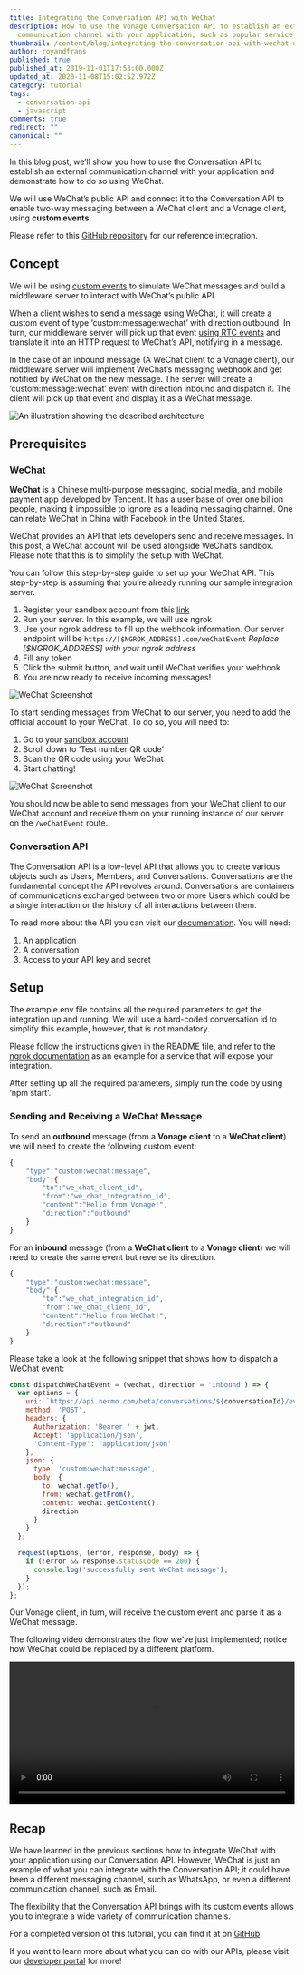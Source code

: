 ```yaml
---
title: Integrating the Conversation API with WeChat
description: How to use the Vonage Conversation API to establish an external
  communication channel with your application, such as popular service WeChat.
thumbnail: /content/blog/integrating-the-conversation-api-with-wechat-dr/E_WeChat-Conversation-API_1200x600-1.png
author: royandfrans
published: true
published_at: 2019-11-01T17:53:00.000Z
updated_at: 2020-11-08T15:02:52.972Z
category: tutorial
tags:
  - conversation-api
  - javascript
comments: true
redirect: ""
canonical: ""
---
```

In this blog post, we’ll show you how to use the Conversation API to establish an external communication channel with your application and demonstrate how to do so using WeChat.

We will use WeChat’s public API and connect it to the Conversation API to enable two-way messaging between a WeChat client and a Vonage client, using **custom events**. 

Please refer to this [GitHub repository](https://github.com/nexmo-community/conversation-api-wechat-integration) for our reference integration. 

## Concept

We will be using [custom events](https://developer.nexmo.com/conversation/code-snippets/event/create-custom-event) to simulate WeChat messages and build a middleware server to interact with WeChat’s public API. 

When a client wishes to send a message using WeChat, it will create a custom event of type ‘custom:message:wechat’ with direction outbound. In turn, our middleware server will pick up that event [using RTC events](https://developer.nexmo.com/application/code-snippets/update-application) and translate it into an HTTP request to WeChat’s API, notifying in a message. 

In the case of an inbound message (A WeChat client to a Vonage client), our middleware server will implement WeChat’s messaging webhook and get notified by WeChat on the new message. The server will create a ‘custom:message:wechat’ event with direction inbound and dispatch it. The client will pick up that event and display it as a WeChat message.

![An illustration showing the described architecture](/content/blog/integrating-the-conversation-api-with-wechat/wechat1.png "An illustration showing the described architecture")

## Prerequisites

### WeChat

**WeChat** is a Chinese multi-purpose messaging, social media, and mobile payment app developed by Tencent. It has a user base of over one billion people, making it impossible to ignore as a leading messaging channel. One can relate WeChat in China with Facebook in the United States.

WeChat provides an API that lets developers send and receive messages. In this post, a WeChat account will be used alongside WeChat’s sandbox. Please note that this is to simplify the setup with WeChat.

You can follow this step-by-step guide to set up your WeChat API. This step-by-step is assuming that you’re already running our sample integration server. 

1. Register your sandbox account from this [link](http://mp.weixin.qq.com/debug/cgi-bin/sandbox?t=sandbox/login)
2. Run your server. In this example, we will use ngrok
3. Use your ngrok address to fill up the webhook information. Our server endpoint will be `https://[$NGROK_ADDRESS].com/weChatEvent` *Replace \[$NGROK_ADDRESS] with your ngrok address*
4. Fill any token
5. Click the submit button, and wait until WeChat verifies your webhook
6. You are now ready to receive incoming messages! 

![WeChat Screenshot](/content/blog/integrating-the-conversation-api-with-wechat/wechat2.png "WeChat Screenshot")

To start sending messages from WeChat to our server, you need to add the official account to your WeChat. To do so, you will need to:

1. Go to your [sandbox account](http://mp.weixin.qq.com/debug/cgi-bin/sandbox?t=sandbox/login)
2. Scroll down to ‘Test number QR code’
3. Scan the QR code using your WeChat
4. Start chatting! 

![WeChat Screenshot](/content/blog/integrating-the-conversation-api-with-wechat/wechat3.png "WeChat Screenshot")

You should now be able to send messages from your WeChat client to our WeChat account and receive them on your running instance of our server on the `/weChatEvent` route. 

### Conversation API

The Conversation API is a low-level API that allows you to create various objects such as Users, Members, and Conversations. Conversations are the fundamental concept the API revolves around. Conversations are containers of communications exchanged between two or more Users which could be a single interaction or the history of all interactions between them.

To read more about the API you can visit our [documentation](https://developer.nexmo.com/conversation/overview). You will need: 

1. An application
2. A conversation 
3. Access to your API key and secret

## Setup

The example.env file contains all the required parameters to get the integration up and running. We will use a hard-coded conversation id to simplify this example, however, that is not mandatory.

Please follow the instructions given in the README file, and refer to the [ngrok documentation](https://ngrok.com/docs) as an example for a service that will expose your integration.  

After setting up all the required parameters, simply run the code by using ‘npm start’. 

### Sending and Receiving a WeChat Message

To send an **outbound** message (from a **Vonage client** to a **WeChat client**) we will need to create the following custom event: 

```javascript
{
	"type":"custom:wechat:message",
	"body":{
		"to":"we_chat_client_id",
		"from":"we_chat_integration_id",
		"content":"Hello from Vonage!",
		"direction":"outbound"
	}
}
```

For an **inbound** message (from a **WeChat client** to a **Vonage client**) we will need to create the same event but reverse its direction. 

```javascript
{
	"type":"custom:wechat:message",
	"body":{
		"to":"we_chat_integration_id",
		"from":"we_chat_client_id",
		"content":"Hello from WeChat!",
		"direction":"outbound"
	}
}
```

Please take a look at the following snippet that shows how to dispatch a WeChat event: 

```javascript
const dispatchWeChatEvent = (wechat, direction = 'inbound') => {
  var options = {
    uri: `https://api.nexmo.com/beta/conversations/${conversationId}/events`,
    method: 'POST',
    headers: {
      Authorization: 'Bearer ' + jwt,
      Accept: 'application/json',
      'Content-Type': 'application/json'
    },
    json: {
      type: 'custom:wechat:message',
      body: {
        to: wechat.getTo(),
        from: wechat.getFrom(),
        content: wechat.getContent(),
        direction
      }
    }
  };

  request(options, (error, response, body) => {
    if (!error && response.statusCode == 200) {
      console.log('successfully sent WeChat message'); 
    }
  });
};
```

Our Vonage client, in turn, will receive the custom event and parse it as a WeChat message. 

The following video demonstrates the flow we've just implemented; notice how WeChat could be replaced by a different platform. 

<video controls width="100%">
    <source src="/content/blog/integrating-the-conversation-api-with-wechat-dr/blogvideo-1.mp4" type="video/mp4">
    Sorry, your browser doesn't support embedded videos.
</video>

## Recap

We have learned in the previous sections how to integrate WeChat with your application using our Conversation API. However, WeChat is just an example of what you can integrate with the Conversation API; it could have been a different messaging channel, such as WhatsApp, or even a different communication channel, such as Email. 

The flexibility that the Conversation API brings with its custom events allows you to integrate a wide variety of communication channels. 

For a completed version of this tutorial, you can find it at on [GitHub](https://github.com/nexmo-community/conversation-api-wechat-integration)

If you want to learn more about what you can do with our APIs, please visit our [developer portal](https://developer.nexmo.com/) for more!